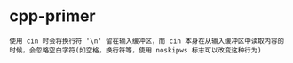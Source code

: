 # cpp-primer

```
使用 cin 时会将换行符 '\n' 留在输入缓冲区，而 cin 本身在从输入缓冲区中读取内容的时候，会忽略空白字符(如空格，换行符等，使用 noskipws 标志可以改变这种行为)
```
